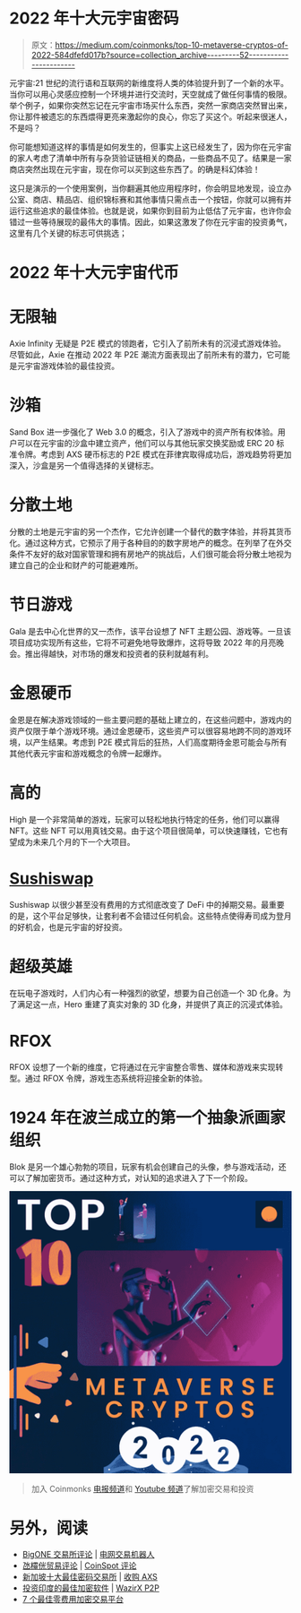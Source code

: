 # 2022 年十大元宇宙密码

> 原文：<https://medium.com/coinmonks/top-10-metaverse-cryptos-of-2022-584dfefd017b?source=collection_archive---------52----------------------->

元宇宙:21 世纪的流行语和互联网的新维度将人类的体验提升到了一个新的水平。当你可以用心灵感应控制一个环境并进行交流时，天空就成了做任何事情的极限。举个例子，如果你突然忘记在元宇宙市场买什么东西，突然一家商店突然冒出来，你让那件被遗忘的东西煨得更亮来激起你的良心，你忘了买这个。听起来很迷人，不是吗？

你可能想知道这样的事情是如何发生的，但事实上这已经发生了，因为你在元宇宙的家人考虑了清单中所有与杂货验证链相关的商品，一些商品不见了。结果是一家商店突然出现在元宇宙，现在你可以买到这些东西了。的确是科幻体验！

这只是演示的一个使用案例，当你翻遍其他应用程序时，你会明显地发现，设立办公室、商店、精品店、组织锦标赛和其他事情只需点击一个按钮，你就可以拥有并运行这些追求的最佳体验。也就是说，如果你到目前为止低估了元宇宙，也许你会错过一些等待展现的最伟大的事情。因此，如果这激发了你在元宇宙的投资勇气，这里有几个关键的标志可供挑选；

# 2022 年十大元宇宙代币

# 无限轴

Axie Infinity 无疑是 P2E 模式的领跑者，它引入了前所未有的沉浸式游戏体验。尽管如此，Axie 在推动 2022 年 P2E 潮流方面表现出了前所未有的潜力，它可能是元宇宙游戏体验的最佳投资。

# 沙箱

Sand Box 进一步强化了 Web 3.0 的概念，引入了游戏中的资产所有权体验。用户可以在元宇宙的沙盒中建立资产，他们可以与其他玩家交换奖励或 ERC 20 标准令牌。考虑到 AXS 硬币标志的 P2E 模式在菲律宾取得成功后，游戏趋势将更加深入，沙盒是另一个值得选择的关键标志。

# 分散土地

分散的土地是元宇宙的另一个杰作，它允许创建一个替代的数字体验，并将其货币化。通过这种方式，它预示了用于各种目的的数字房地产的概念。在列举了在外交条件不友好的敌对国家管理和拥有房地产的挑战后，人们很可能会将分散土地视为建立自己的企业和财产的可能避难所。

# 节日游戏

Gala 是去中心化世界的又一杰作，该平台设想了 NFT 主题公园、游戏等。一旦该项目成功实现所有这些，它将不可避免地导致爆炸，这将导致 2022 年的月亮晚会。推出得越快，对市场的爆发和投资者的获利就越有利。

# 金恩硬币

金恩是在解决游戏领域的一些主要问题的基础上建立的，在这些问题中，游戏内的资产仅限于单个游戏环境。通过金恩硬币，这些资产可以很容易地跨不同的游戏环境，以产生结果。考虑到 P2E 模式背后的狂热，人们高度期待金恩可能会与所有其他代表元宇宙和游戏概念的令牌一起爆炸。

# 高的

High 是一个非常简单的游戏，玩家可以轻松地执行特定的任务，他们可以赢得 NFT。这些 NFT 可以用真钱交易。由于这个项目很简单，可以快速赚钱，它也有望成为未来几个月的下一个大项目。

# [Sushiswap](https://www.coindhan.com/trading/sushiinr)

Sushiswap 以很少甚至没有费用的方式彻底改变了 DeFi 中的掉期交易。最重要的是，这个平台足够快，让套利者不会错过任何机会。这些特点使得寿司成为登月的好机会，也是元宇宙的好投资。

# 超级英雄

在玩电子游戏时，人们内心有一种强烈的欲望，想要为自己创造一个 3D 化身。为了满足这一点，Hero 重建了真实对象的 3D 化身，并提供了真正的沉浸式体验。

# RFOX

RFOX 设想了一个新的维度，它将通过在元宇宙整合零售、媒体和游戏来实现转型。通过 RFOX 令牌，游戏生态系统将迎接全新的体验。

# 1924 年在波兰成立的第一个抽象派画家组织

Blok 是另一个雄心勃勃的项目，玩家有机会创建自己的头像，参与游戏活动，还可以了解加密货币。通过这种方式，对认知的追求进入了下一个阶段。

![](img/8f4db1d31bfef8a63777cae1bab3f1a9.png)

> 加入 Coinmonks [电报频道](https://t.me/coincodecap)和 [Youtube 频道](https://www.youtube.com/c/coinmonks/videos)了解加密交易和投资

# 另外，阅读

*   [BigONE 交易所评论](/coinmonks/bigone-exchange-review-64705d85a1d4) | [电网交易机器人](https://coincodecap.com/grid-trading)
*   [氹欞侊贸易评论](https://coincodecap.com/anny-trade-review) | [CoinSpot 评论](https://coincodecap.com/coinspot-review)
*   [新加坡十大最佳密码交易所](https://coincodecap.com/crypto-exchange-in-singapore) | [收购 AXS](https://coincodecap.com/buy-axs-token)
*   [投资印度的最佳加密软件](https://coincodecap.com/best-crypto-to-invest-in-india-in-2021) | [WazirX P2P](https://coincodecap.com/wazirx-p2p)
*   [7 个最佳零费用加密交易平台](https://coincodecap.com/zero-fee-crypto-exchanges)